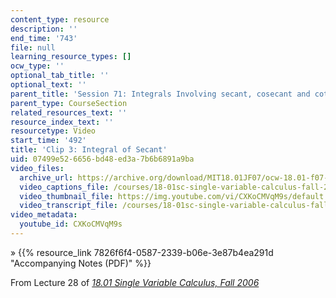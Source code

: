 ```yaml
---
content_type: resource
description: ''
end_time: '743'
file: null
learning_resource_types: []
ocw_type: ''
optional_tab_title: ''
optional_text: ''
parent_title: 'Session 71: Integrals Involving secant, cosecant and cotangent'
parent_type: CourseSection
related_resources_text: ''
resource_index_text: ''
resourcetype: Video
start_time: '492'
title: 'Clip 3: Integral of Secant'
uid: 07499e52-6656-bd48-ed3a-7b6b6891a9ba
video_files:
  archive_url: https://archive.org/download/MIT18.01JF07/ocw-18.01-f07-lec28_300k.mp4
  video_captions_file: /courses/18-01sc-single-variable-calculus-fall-2010/7c971833aeea5d7192b190cbf485d888_CXKoCMVqM9s.vtt
  video_thumbnail_file: https://img.youtube.com/vi/CXKoCMVqM9s/default.jpg
  video_transcript_file: /courses/18-01sc-single-variable-calculus-fall-2010/b93643d5df6855fd2b7f470b31dce1e2_CXKoCMVqM9s.pdf
video_metadata:
  youtube_id: CXKoCMVqM9s
---
```


» {{% resource_link 7826f6f4-0587-2339-b06e-3e87b4ea291d "Accompanying Notes (PDF)" %}}

From Lecture 28 of [_18.01 Single Variable Calculus, Fall 2006_](/courses/18-01-single-variable-calculus-fall-2006/video_galleries/video-lectures)

